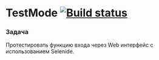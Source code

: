 # TestMode [![Build status](https://ci.appveyor.com/api/projects/status/02kr3kk6l94wgr7a?svg=true)](https://ci.appveyor.com/project/ks1109b/testmode)

### Задача

Протестировать функцию входа через Web интерфейс с использованием Selenide.

